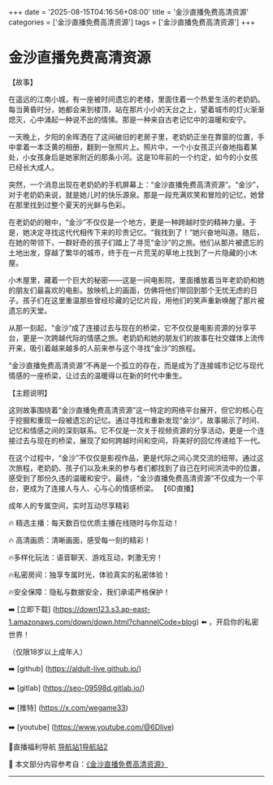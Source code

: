 +++
date = '2025-08-15T04:16:56+08:00'
title = '金沙直播免费高清资源'
categories = ['金沙直播免费高清资源']
tags = ['金沙直播免费高清资源']
+++

# 金沙直播免费高清资源

【故事】

在遥远的江南小城，有一座被时间遗忘的老楼，里面住着一个热爱生活的老奶奶。每当黄昏时分，她都会来到楼顶，站在那片小小的天台之上，望着城市的灯火渐渐熄灭，心中涌起一种说不出的情愫。那是一种来自古老记忆中的温暖和安宁。

一天晚上，夕阳的余晖洒在了这间破旧的老房子里，老奶奶正坐在靠窗的位置，手中拿着一本泛黄的相册，翻到一张照片上。照片中，一个小女孩正兴奋地指着某处，小女孩身后是她家附近的那条小河。这是10年前的一个约定，如今的小女孩已经长大成人。

突然，一个消息出现在老奶奶的手机屏幕上：“金沙直播免费高清资源”。“金沙”，对于老奶奶来说，就是她儿时的快乐源泉。那是一段充满欢笑和冒险的记忆，她曾在那里找到过整个夏天的光鲜与色彩。

在老奶奶的眼中，“金沙”不仅仅是一个地方，更是一种跨越时空的精神力量。于是，她决定寻找这代代相传下来的珍贵记忆。“我找到了！”她兴奋地叫道。随后，在她的带领下，一群好奇的孩子们踏上了寻觅“金沙”的之旅。他们从那片被遗忘的土地出发，穿越了繁华的城市，终于在一片荒芜的草地上找到了一片隐藏的小木屋。

小木屋里，藏着一个巨大的秘密——这是一间电影院，里面播放着当年老奶奶和她的朋友们最喜欢的电影。放映机上的画面，仿佛将他们带回到那个无忧无虑的日子。孩子们在这里重温那些曾经珍藏的记忆片段，用他们的笑声重新唤醒了那片被遗忘的天堂。

从那一刻起，“金沙”成了连接过去与现在的桥梁，它不仅仅是电影资源的分享平台，更是一次跨越代际的情感之旅。老奶奶和她的朋友们的故事在社交媒体上流传开来，吸引着越来越多的人前来参与这个寻找“金沙”的旅程。

“金沙直播免费高清资源”不再是一个孤立的存在，而是成为了连接城市记忆与现代情感的一座桥梁，让过去的温暖得以在新的时代中重生。

【主题说明】

这则故事围绕着“金沙直播免费高清资源”这一特定的网络平台展开，但它的核心在于挖掘和重现一段被遗忘的记忆。通过寻找和重新发现“金沙”，故事揭示了时间、记忆和情感之间的深刻联系。它不仅是一次关于视频资源的分享活动，更是一个连接过去与现在的桥梁，展现了如何跨越时间和空间，将美好的回忆传递给下一代。

在这个过程中，“金沙”不仅仅是影视作品，更是代际之间心灵交流的纽带。通过这次旅程，老奶奶、孩子们以及未来的参与者们都找到了自己在时间洪流中的位置，感受到了那份久违的温暖和安宁。最终，“金沙直播免费高清资源”不仅成为一个平台，更成为了连接人与人、心与心的情感桥梁。
【6D直播】

 成年人的专属空间，实时互动尽享精彩

🔥 精选主播：每天数百位优质主播在线随时与你互动！

🔥 高清画质：清晰画面，感受每一刻的精彩！

🔥多样化玩法：语音聊天、游戏互动，刺激无穷！

🔥私密房间：独享专属时光，体验真实的私密体验！

🔥安全保障：隐私与数据安全，我们承诺严格保护！

➡️ [立即下载] (https://down123.s3.ap-east-1.amazonaws.com/down/down.html?channelCode=blog) ⬅️ ，开启你的私密世界！

 （仅限18岁以上成年人）

➡️ [github] (https://aldult-live.github.io/)

➡️ [gitlab] (https://seo-09598d.gitlab.io/)

➡️ [推特] (https://x.com/wegame33)

➡️ [youtube] (https://www.youtube.com/@6Dlive)

🔞直播福利导航   [导航站1](https://webstack-86085a.gitlab.io/)[导航站2](https://onlygit123-2.github.io/)

📘 本文部分内容参考自：[《金沙直播免费高清资源》](https://webstack-hugo-8.pages.dev/)

---
